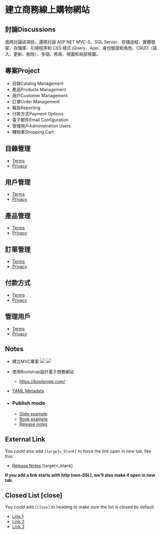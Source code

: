 建立商務線上購物網站
===

討論Discussions
---
我將討論該項目，還將討論 ASP.NET MVC-5、SQL Server、存儲過程、實體框架、存儲庫、引導程序和 CSS 樣式 jQuery、Ajax、身份驗證和角色、CRUD（插入、更新、刪除）、多個、佈局、視圖和局部視圖。

專案Project
---
- 目錄Catalog Management
- 產品Products Management
- 用戶Customer Management
- 訂單Order Management
- 報告Reporting
- 付款方式Payment Options
- 電子郵件Email Configuration
- 管理用戶Administration Users
- 購物車Shopping Cart

目錄管理
---
- [Terms](/s/terms)
- [Privacy](/s/privacy)

用戶管理
---
- [Terms](/s/terms)
- [Privacy](/s/privacy)

產品管理
---
- [Terms](/s/terms)
- [Privacy](/s/privacy)

訂單管理
---
- [Terms](/s/terms)
- [Privacy](/s/privacy)

付款方式
---
- [Terms](/s/terms)
- [Privacy](/s/privacy)

管理用戶
---
- [Terms](/s/terms)
- [Privacy](/s/privacy)

Notes
---
- 建立MVC專案
![](https://i.imgur.com/SePYdJU.png)
![](https://i.imgur.com/POJD0Ee.png)

- 使用Bootstrap設計電子商務網站
    - https://bootsnipp.com/



- [YAML Metadata](/yaml-metadata)
- ### Publish mode
  - [Slide example](/p/slide-example)
  - [Book example](/book-example)
  - [Release notes](/s/release-notes)

External Link
---
You could also add `[target=_blank]` to force the link open in new tab, like this:
- [Release Notes](/s/release-notes) [target=_blank]

**If you add a link starts with http (non-SSL), we'll also make it open in new tab.**

Closed List [close]
---

You could add `[close]` to heading to make sure the list is closed by default.

- [Link 1](/s/release-notes)
- [Link 2](/s/release-notes)
- [Link 3](/s/release-notes)

